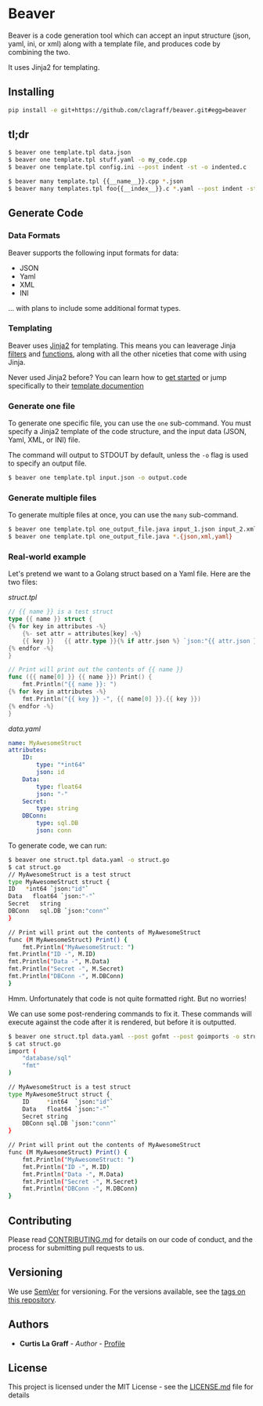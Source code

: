 # Beaver 

Beaver is a code generation tool which can accept an input structure
(json, yaml, ini, or xml) along with a template file, and produces code
by combining the two.

It uses Jinja2 for templating.


## Installing 

```bash
pip install -e git+https://github.com/clagraff/beaver.git#egg=beaver
```

## tl;dr

```bash
$ beaver one template.tpl data.json                                     # generate code and print to STDOUT
$ beaver one template.tpl stuff.yaml -o my_code.cpp                     # generate code and write to file
$ beaver one template.tpl config.ini --post indent -st -o indented.c    # generate code, indent the code, write to file

$ beaver many template.tpl {{__name__}}.cpp *.json                      # generate code from JSON files, write to .cpp files
$ beaver many templates.tpl foo{{__index__}}.c *.yaml --post indent -st # generate code from yaml files, write to .cpp files after indenting.
```

## Generate Code
### Data Formats
Beaver supports the following input formats for data:

* JSON
* Yaml
* XML
* INI

... with plans to include some additional format types.

### Templating
Beaver uses [Jinja2](http://jinja.pocoo.org/docs) for templating. This means you
can leaverage Jinja [filters](http://jinja.pocoo.org/docs/2.9/templates/#list-of-builtin-filters)
and [functions](http://jinja.pocoo.org/docs/2.9/templates/#list-of-global-functions), 
along with all the other niceties that come with using Jinja.

Never used Jinja2 before? You can learn how to [get started](http://jinja.pocoo.org/docs/2.9/intro/) or jump specifically
to their [template documention](http://jinja.pocoo.org/docs/2.9/templates/)


### Generate one file
To generate one specific file, you can use the `one` sub-command. You must specify
a Jinja2 template of the code structure, and the input data (JSON, Yaml, XML, 
or INI) file.

The command will output to STDOUT by default, unless the `-o` flag is used to
specify an output file.

```bash
$ beaver one template.tpl input.json -o output.code
```

### Generate multiple files
To generate multiple files at once, you can use the `many` sub-command.

```bash
$ beaver one template.tpl one_output_file.java input_1.json input_2.xml input_3.yaml
$ beaver one template.tpl one_output_file.java *.{json,xml,yaml} 
```

### Real-world example

Let's pretend we want to a Golang struct based on a Yaml file. Here are the two
files:

*struct.tpl*
```go
// {{ name }} is a test struct
type {{ name }} struct {
{% for key in attributes -%}
    {%- set attr = attributes[key] -%}
    {{ key }}   {{ attr.type }}{% if attr.json %} `json:"{{ attr.json }}"`{% endif %}
{% endfor -%}
}

// Print will print out the contents of {{ name }}
func ({{ name[0] }} {{ name }}) Print() {
    fmt.Println("{{ name }}: ")
{% for key in attributes -%}
    fmt.Println("{{ key }} -", {{ name[0] }}.{{ key }})
{% endfor -%}
}
```

*data.yaml*
```yaml
name: MyAwesomeStruct
attributes:
    ID:
        type: "*int64"
        json: id
    Data:
        type: float64
        json: "-"
    Secret:
        type: string
    DBConn:
        type: sql.DB
        json: conn
```

To generate code, we can run:

```bash
$ beaver one struct.tpl data.yaml -o struct.go
$ cat struct.go
// MyAwesomeStruct is a test struct
type MyAwesomeStruct struct {
ID   *int64 `json:"id"`
Data   float64 `json:"-"`
Secret   string
DBConn   sql.DB `json:"conn"`
}

// Print will print out the contents of MyAwesomeStruct
func (M MyAwesomeStruct) Print() {
    fmt.Println("MyAwesomeStruct: ")
fmt.Println("ID -", M.ID)
fmt.Println("Data -", M.Data)
fmt.Println("Secret -", M.Secret)
fmt.Println("DBConn -", M.DBConn)
}
```

Hmm. Unfortunately that code is not quite formatted right. But no worries!

We can use some post-rendering commands to fix it. These commands will execute against
the code after it is rendered, but before it is outputted.

```bash
$ beaver one struct.tpl data.yaml --post gofmt --post goimports -o struct.go
$ cat struct.go
import (
	"database/sql"
	"fmt"
)

// MyAwesomeStruct is a test struct
type MyAwesomeStruct struct {
	ID     *int64  `json:"id"`
	Data   float64 `json:"-"`
	Secret string
	DBConn sql.DB `json:"conn"`
}

// Print will print out the contents of MyAwesomeStruct
func (M MyAwesomeStruct) Print() {
	fmt.Println("MyAwesomeStruct: ")
	fmt.Println("ID -", M.ID)
	fmt.Println("Data -", M.Data)
	fmt.Println("Secret -", M.Secret)
	fmt.Println("DBConn -", M.DBConn)
}
```

## Contributing

Please read [CONTRIBUTING.md](https://gist.github.com/clagraff/a6fc2de504aa0a37bb87c951ccb73ec0) for details on our code of conduct, and the process for submitting pull requests to us.

## Versioning

We use [SemVer](http://semver.org/) for versioning. For the versions available, see the [tags on this repository](https://github.com/clagraff/beaver/releases). 

## Authors

* **Curtis  La Graff** - *Author* - [Profile](https://github.com/clagraff)

## License

This project is licensed under the MIT License - see the [LICENSE.md](LICENSE.md) file for details
